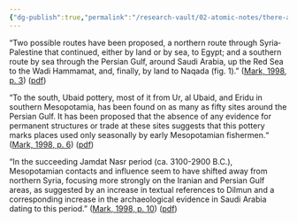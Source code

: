 ```yaml
---
{"dg-publish":true,"permalink":"/research-vault/02-atomic-notes/there-are-two-possible-sea-routes-from-the-levant-to-egypt/"}
---
```


“Two possible routes have been proposed, a northern route through Syria­Palestine that continued, either by land or by sea, to Egypt; and a southern route by sea through the Persian Gulf, around Saudi Arabia, up the Red Sea to the Wadi Hammamat, and, finally, by land to Naqada (fig. 1).” ([Mark, 1998, p. 3](zotero://select/library/items/KAD9XH5N)) ([pdf](zotero://open-pdf/library/items/UV7SU7ME?page=12&annotation=F72Q7772))

“To the south, Ubaid pottery, most of it from Ur, al Ubaid, and Eridu in southern Mesopotamia, has been found on as many as fifty sites around the Persian Gulf. It has been proposed that the absence of any evidence for permanent structures or trade at these sites suggests that this pottery marks places used only seasonally by early Mesopotamian fishermen.“ ([Mark, 1998, p. 6](zotero://select/library/items/KAD9XH5N)) ([pdf](zotero://open-pdf/library/items/UV7SU7ME?page=15&annotation=9HRS35U4))

“In the succeeding Jamdat Nasr period (ca. 3100-­2900 B.C.), Mesopotamian contacts and influence seem to have shifted away from northern Syria, focusing more strongly on the Iranian and Persian Gulf areas, as suggested by an increase in textual references to Dilmun and a corresponding increase in the archaeological evidence in Saudi Arabia dating to this period.” ([Mark, 1998, p. 10](zotero://select/library/items/KAD9XH5N)) ([pdf](zotero://open-pdf/library/items/UV7SU7ME?page=19&annotation=Z4QRD3R9))